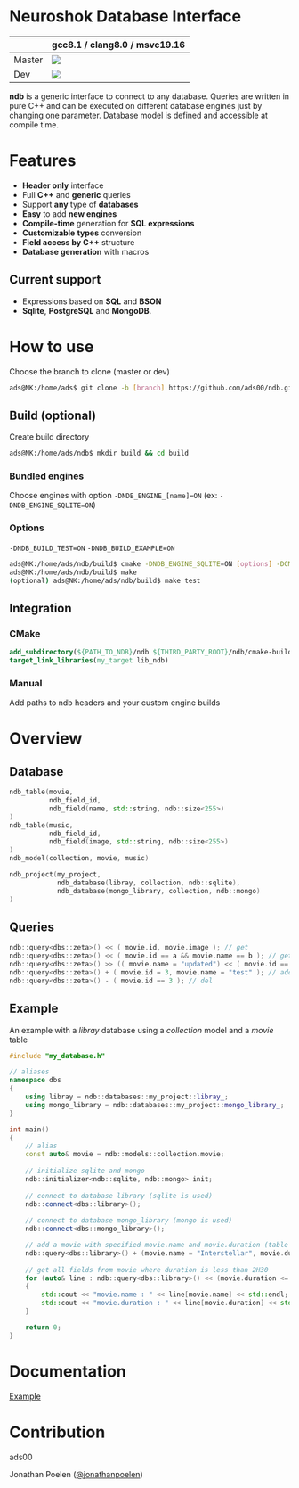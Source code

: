 # Neuroshok Database Interface

|        | gcc8.1 / clang8.0 / msvc19.16                         |
|--------|-------------------------------------------------------|
| Master | ![](https://travis-ci.com/ads00/ndb.svg?branch=master)|
| Dev    | ![](https://travis-ci.com/ads00/ndb.svg?branch=dev)   |

**ndb** is a generic interface to connect to any database.
Queries are written in pure C++ and can be executed on different database engines just by changing one parameter.
Database model is defined and accessible at compile time.

# Features
- **Header only** interface
- Full **C++** and **generic** queries
- Support **any** type of **databases**
- **Easy** to add **new engines**
- **Compile-time** generation for **SQL expressions**
- **Customizable** **types** conversion
- **Field access by C++** structure
- **Database generation** with macros

## Current support
- Expressions based on **SQL** and **BSON**
- **Sqlite**, **PostgreSQL** and **MongoDB**.

# How to use
Choose the branch to clone (master or dev)

```sh
ads@NK:/home/ads$ git clone -b [branch] https://github.com/ads00/ndb.git
```
## Build (optional)
Create build directory
```sh
ads@NK:/home/ads/ndb$ mkdir build && cd build
```

### Bundled engines
Choose engines with option `-DNDB_ENGINE_[name]=ON` (ex: `-DNDB_ENGINE_SQLITE=ON`)

### Options
`-DNDB_BUILD_TEST=ON`
`-DNDB_BUILD_EXAMPLE=ON`

```sh
ads@NK:/home/ads/ndb/build$ cmake -DNDB_ENGINE_SQLITE=ON [options] -DCMAKE_BUILD_TYPE=Release ..
ads@NK:/home/ads/ndb/build$ make
(optional) ads@NK:/home/ads/ndb/build$ make test
```

## Integration
### CMake
```cmake 
add_subdirectory(${PATH_TO_NDB}/ndb ${THIRD_PARTY_ROOT}/ndb/cmake-build)
target_link_libraries(my_target lib_ndb)
```

### Manual
Add paths to ndb headers and your custom engine builds

# Overview
## Database
```cpp
ndb_table(movie,
          ndb_field_id,
          ndb_field(name, std::string, ndb::size<255>)
)
ndb_table(music,
          ndb_field_id,
          ndb_field(image, std::string, ndb::size<255>)
)
ndb_model(collection, movie, music)

ndb_project(my_project,
            ndb_database(libray, collection, ndb::sqlite),
            ndb_database(mongo_library, collection, ndb::mongo)
)
```

## Queries
```cpp
ndb::query<dbs::zeta>() << ( movie.id, movie.image ); // get
ndb::query<dbs::zeta>() << ( movie.id == a && movie.name == b ); // get by condition
ndb::query<dbs::zeta>() >> (( movie.name = "updated") << ( movie.id == 3 )); // update by condition
ndb::query<dbs::zeta>() + ( movie.id = 3, movie.name = "test" ); // add
ndb::query<dbs::zeta>() - ( movie.id == 3 ); // del
```
## Example
An example with a *libray* database using a *collection* model and a *movie* table
```cpp
#include "my_database.h"

// aliases
namespace dbs
{
    using libray = ndb::databases::my_project::libray_;
    using mongo_library = ndb::databases::my_project::mongo_library_;
}

int main()
{
    // alias
    const auto& movie = ndb::models::collection.movie;
    
    // initialize sqlite and mongo
    ndb::initializer<ndb::sqlite, ndb::mongo> init;
    
    // connect to database library (sqlite is used)
    ndb::connect<dbs::library>();
    
    // connect to database mongo_library (mongo is used)
    ndb::connect<dbs::mongo_library>();  

    // add a movie with specified movie.name and movie.duration (table is deduced compile time)
    ndb::query<dbs::library>() + (movie.name = "Interstellar", movie.duration = 2.49_h) );
    
    // get all fields from movie where duration is less than 2H30
    for (auto& line : ndb::query<dbs::library>() << (movie.duration <= 3.30_h))
    {
        std::cout << "movie.name : " << line[movie.name] << std::endl;
        std::cout << "movie.duration : " << line[movie.duration] << std::endl; 
    }

    return 0;
}
```

# Documentation
[Example](https://github.com/ads00/ndb/tree/dev/example)


# Contribution
ads00

Jonathan Poelen ([@jonathanpoelen](https://github.com/jonathanpoelen))
